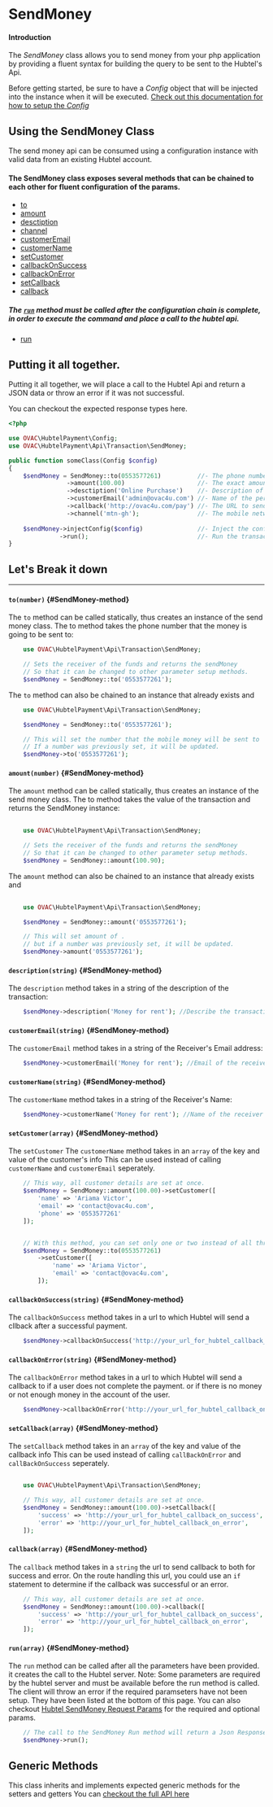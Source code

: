 # SendMoney

#### Introduction

The _SendMoney_ class allows you to send money from your php application by providing a fluent syntax for building the query to be sent to the Hubtel's Api.

Before getting started, be sure to have a _Config_ object that will be injected into the instance when it will be executed. [Check out this documentation for how to setup the _Config_](/Config)

## Using the SendMoney Class

The send money api can be consumed using a configuration instance with valid data from an existing Hubtel account.

#### The SendMoney class exposes several methods that can be chained to each other for fluent configuration of the params.

- [to](#method-to)
- [amount](#method-amount)
- [desctiption](#method-desctiption)
- [channel](#method-channel)
- [customerEmail](#method-customerEmail)
- [customerName](#method-customerName)
- [setCustomer](#method-setCustomer)
- [callbackOnSuccess](#method-callbackOnSuccess)
- [callbackOnError](#method-callbackOnError)
- [setCallback](#method-setCallback)
- [callback](#method-callback)

##### The [`run`](#method-run) method must be called after the configuration chain is complete, in order to execute the command and place a call to the hubtel api.
- [run](#method-run)


## Putting it all together.

Putting it all together, we will place a call to the Hubtel Api and return a JSON data or throw an error if it was not successful.

You can checkout the expected response types here.

```php
<?php

use OVAC\HubtelPayment\Config;
use OVAC\HubtelPayment\Api\Transaction\SendMoney;

public function someClass(Config $config)
{
    $sendMoney = SendMoney::to(0553577261)          //- The phone number to send the prompt to.
                ->amount(100.00)                    //- The exact amount value of the transaction
                ->desctiption('Online Purchase')    //- Description of the transaction.
                ->customerEmail('admin@ovac4u.com') //- Name of the person making the payment.
                ->callback('http://ovac4u.com/pay') //- The URL to send callback after payment. 
                ->channel('mtn-gh');                //- The mobile network Channel.
                
    $sendMoney->injectConfig($config)               //- Inject the configuration
              ->run();                              //- Run the transaction after required data.
}
```


## Let's Break it down
---
<a name="method-to"></a>
#### `to(number)` {#SendMoney-method}
The `to` method can be called statically, thus creates an instance of the send money class. The to method takes the phone number that the money is going to be sent to:

```php
    use OVAC\HubtelPayment\Api\Transaction\SendMoney;

    // Sets the receiver of the funds and returns the sendMoney
    // So that it can be changed to other parameter setup methods.
    $sendMoney = SendMoney::to('0553577261');
```

The `to` method can also be chained to an instance that already exists and 

```php
    use OVAC\HubtelPayment\Api\Transaction\SendMoney;

    $sendMoney = SendMoney::to('0553577261');

    // This will set the number that the mobile money will be sent to
    // If a number was previously set, it will be updated.
    $sendMoney->to('0553577261');
```

<a name="method-amount"></a>
#### `amount(number)` {#SendMoney-method}
The `amount` method can be called statically, thus creates an instance of the send money class. The to method takes the value of the transaction and returns the SendMoney instance:

```php
    
    use OVAC\HubtelPayment\Api\Transaction\SendMoney;

    // Sets the receiver of the funds and returns the sendMoney
    // So that it can be changed to other parameter setup methods.
    $sendMoney = SendMoney::amount(100.90);
```

The `amount` method can also be chained to an instance that already exists and 

```php
    
    use OVAC\HubtelPayment\Api\Transaction\SendMoney;

    $sendMoney = SendMoney::amount('0553577261');

    // This will set amount of .
    // but if a number was previously set, it will be updated.
    $sendMoney->amount('0553577261');
```

<a name="method-description"></a>
#### `description(string)` {#SendMoney-method}
The `description` method takes in a string of the description of the transaction:

```php
    $sendMoney->description('Money for rent'); //Describe the transaction
```

<a name="method-customerEmail"></a>
#### `customerEmail(string)` {#SendMoney-method}
The `customerEmail` method takes in a string of the Receiver's Email address:

```php
    $sendMoney->customerEmail('Money for rent'); //Email of the receiver
```

<a name="method-customerName"></a>
#### `customerName(string)` {#SendMoney-method}
The `customerName` method takes in a string of the Receiver's Name:

```php
    $sendMoney->customerName('Money for rent'); //Name of the receiver
```

<a name="method-setCustomer"></a>
#### `setCustomer(array)` {#SendMoney-method}
The `setCustomer` The `customerName` method takes in an `array` of the key and value of the customer's info
This can be used instead of calling `customerName` and `customerEmail` seperately.

```php
    // This way, all customer details are set at once.
    $sendMoney = SendMoney::amount(100.00)->setCustomer([
        'name' => 'Ariama Victor',
        'email' => 'contact@ovac4u.com',
        'phone' => '0553577261'
    ]);


    // With this method, you can set only one or two instead of all three, so this will also work
    $sendMoney = SendMoney::to(0553577261)
        ->setCustomer([
            'name' => 'Ariama Victor',
            'email' => 'contact@ovac4u.com',
        ]);
```

<a name="method-callbackOnSuccess"></a>
#### `callbackOnSuccess(string)` {#SendMoney-method}
The `callbackOnSuccess` method takes in a url to which Hubtel will send a cllback after a successful payment.

```php
    $sendMoney->callbackOnSuccess('http://your_url_for_hubtel_callback_on_success');
```

<a name="method-callbackOnError"></a>
#### `callbackOnError(string)` {#SendMoney-method}
The `callbackOnError` method takes in a url to which Hubtel will send a callback to if a user does not complete the payment.
or if there is no money or not enough money in the account of the user.

```php
    $sendMoney->callbackOnError('http://your_url_for_hubtel_callback_on_error');
```


<a name="method-setCallback"></a>
#### `setCallback(array)` {#SendMoney-method}
The `setCallback` method takes in an `array` of the key and value of the callback info
This can be used instead of calling `callBackOnError` and `callBackOnSuccess` seperately.

```php

    use OVAC\HubtelPayment\Api\Transaction\SendMoney;

    // This way, all customer details are set at once.
    $sendMoney = SendMoney::amount(100.00)->setCallback([
        'success' => 'http://your_url_for_hubtel_callback_on_success',
        'error' => 'http://your_url_for_hubtel_callback_on_error',
    ]);
```


<a name="method-callback"></a>
#### `callback(array)` {#SendMoney-method}
The `callback` method takes in a `string` the url to send callback to both for success and error.
On the route handling this url, you could use an `if` statement to determine if the callback was successful or an error.

```php
    // This way, all customer details are set at once.
    $sendMoney = SendMoney::amount(100.00)->callback([
        'success' => 'http://your_url_for_hubtel_callback_on_success',
        'error' => 'http://your_url_for_hubtel_callback_on_error',
    ]);
```

<a name="method-run"></a>
#### `run(array)` {#SendMoney-method}
The `run` method can be called after all the parameters have been provided. it creates the call to the Hubtel server.
Note: Some parameters are required by the hubtel server and must be available before the run method is called. The client will throw an error if the required paramseters have not been setup. They have been listed at the bottom of this page. You can also checkout [Hubtel SendMoney Request Params]() for the required and optional params.

```php
    // The call to the SendMoney Run method will return a Json Response from the hubtel API Server.
    $sendMoney->run();
```


## Generic Methods
This class inherits and implements expected generic methods for the setters and getters
You can [checkout the full API here](https://ovac4u.com/packages/ovac-hubtel-payment/api)